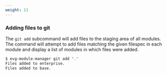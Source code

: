 ```yaml
---
weight: 11 
---
```

### Adding files to git

The `git add` subcommand will add files to the staging area of all modules. The command will
attempt to add files matching the given filespec in each module and display a list of modules
in which files were added.

```bash
$ evg-module-manager git add "."
Files added to enterprise.
Files added to base.
```
